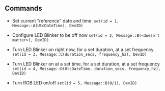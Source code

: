 ## Commands

- Set current "reference" date and time:
`set(id = 1, Message::A(UtcDateTime), DevID)`

- Configure LED Blinker to be off now
`set(id = 2, Message::B(<doesn't matter>), DevID)`

- Turn LED Blinker on right now, for a set duration, at a set frequency
`set(id = 3, Message::C(duration_secs, frequency_hz), DevID)`

- Turn LED Blinker on at a set time, for a set duration, at a set frequency
`set(id = 4, Message::D(UtcDateTime, duration_secs, frequency_hz), DevID)`

- Turn RGB LED on/off
`set(id = 5, Message::B(0/1), DevID)`
